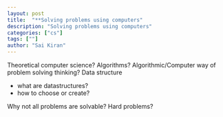 ```yaml
---
layout: post
title:  "**Solving problems using computers"
description: "Solving problems using computers"
categories: ["cs"]
tags: [""]
author: "Sai Kiran"
---
```




Theoretical computer science?
Algorithms?
Algorithmic/Computer way of problem solving thinking?
Data structure
- what are datastructures?
- how to choose or create?

Why not all problems are solvable?
Hard problems?

